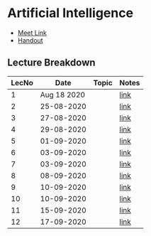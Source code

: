 # Artificial Intelligence

- [Meet Link](https://meet.google.com/uqg-hajn-pdi)
- [Handout]()

## Lecture Breakdown

| LecNo | Date        | Topic | Notes                         |
| ----- | ----------- | ----- | ----------------------------- |
| 1     | Aug 18 2020 |       | [link](Lec1Aug18/README.md)   |
| 2     | 25-08-2020  |       | [link](Lec2Aug25/README.md)   |
| 3     | 27-08-2020  |       | [link](Lec3Aug27/README.md)   |
| 4     | 29-08-2020  |       | [link](Lec4Aug29/README.md)   |
| 5     | 01-09-2020  |       | [link](Lec5Sept1/README.md)   |
| 6     | 03-09-2020  |       | [link](Lec6Sept3/README.md)   |
| 7     | 03-09-2020  |       | [link](Lec7Sept3/README.md)   |
| 8     | 08-09-2020  |       | [link](Lec8Sept8/README.md)   |
| 9     | 10-09-2020  |       | [link](Lec9Sept10/README.md)  |
| 10    | 10-09-2020  |       | [link](Lec10Sept10/README.md) |
| 11    | 15-09-2020  |       | [link](Lec11Sept15/README.md) |
| 12    | 17-09-2020  |       | [link](Lec12Sept17/README.md) |
